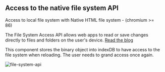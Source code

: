 
<h2>Access to the native file system API</h2>
<p>Access to local file system with Native HTML file system - (chromium >= 86)</p>
<p>
  The File System Access API allows web apps to read or save changes
  directly to files and folders on the user's device.
  <a href="https://web.dev/file-system-access/" target="_blank">
    Read the blog
  </a>
</p>
<p>
  This component stores the binary object into indexDB to have access to the
  file system when reloading. The user needs to grand access once again.
</p>

![file-system-api](https://user-images.githubusercontent.com/4195550/101733936-e03a1700-3abf-11eb-828b-9d0c6847ceeb.gif)
